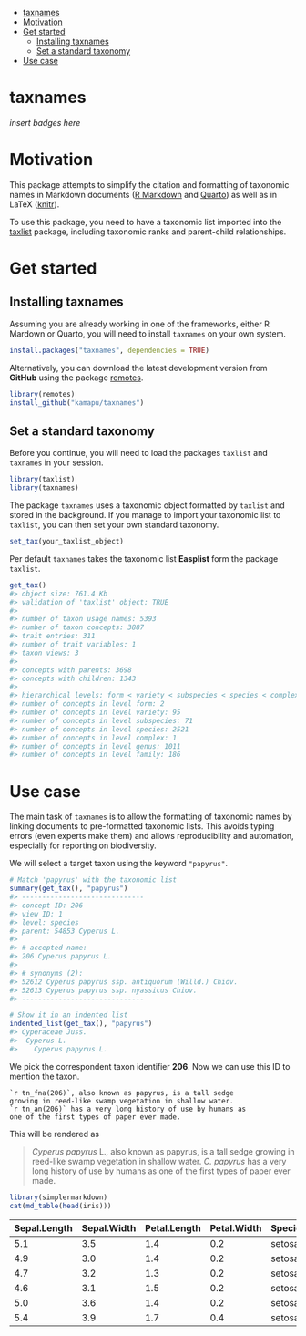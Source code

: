 

- [taxnames](#taxnames)
- [Motivation](#motivation)
- [Get started](#get-started)
  - [Installing taxnames](#installing-taxnames)
  - [Set a standard taxonomy](#set-a-standard-taxonomy)
- [Use case](#use-case)

# taxnames

*insert badges here*

# Motivation

This package attempts to simplify the citation and formatting of
taxonomic names in Markdown documents ([R
Markdown](https://rmarkdown.rstudio.com/) and
[Quarto](https://quarto.org/)) as well as in LaTeX
([knitr](https://yihui.org/knitr/)).

To use this package, you need to have a taxonomic list imported into the
[taxlist](https://docs.ropensci.org/taxlist/) package, including
taxonomic ranks and parent-child relationships.

# Get started

## Installing taxnames

Assuming you are already working in one of the frameworks, either R
Mardown or Quarto, you will need to install `taxnames` on your own
system.

``` r
install.packages("taxnames", dependencies = TRUE)
```

Alternatively, you can download the latest development version from
**GitHub** using the package [remotes](https://remotes.r-lib.org/).

``` r
library(remotes)
install_github("kamapu/taxnames")
```

## Set a standard taxonomy

Before you continue, you will need to load the packages `taxlist` and
`taxnames` in your session.

``` r
library(taxlist)
library(taxnames)
```

The package `taxnames` uses a taxonomic object formatted by `taxlist`
and stored in the background. If you manage to import your taxonomic
list to `taxlist`, you can then set your own standard taxonomy.

``` r
set_tax(your_taxlist_object)
```

Per default `taxnames` takes the taxonomic list **Easplist** form the
package `taxlist`.

``` r
get_tax()
#> object size: 761.4 Kb 
#> validation of 'taxlist' object: TRUE 
#> 
#> number of taxon usage names: 5393 
#> number of taxon concepts: 3887 
#> trait entries: 311 
#> number of trait variables: 1 
#> taxon views: 3 
#> 
#> concepts with parents: 3698 
#> concepts with children: 1343 
#> 
#> hierarchical levels: form < variety < subspecies < species < complex < genus < family 
#> number of concepts in level form: 2
#> number of concepts in level variety: 95
#> number of concepts in level subspecies: 71
#> number of concepts in level species: 2521
#> number of concepts in level complex: 1
#> number of concepts in level genus: 1011
#> number of concepts in level family: 186
```

# Use case

The main task of `taxnames` is to allow the formatting of taxonomic
names by linking documents to pre-formatted taxonomic lists. This avoids
typing errors (even experts make them) and allows reproducibility and
automation, especially for reporting on biodiversity.

We will select a target taxon using the keyword `"papyrus"`.

``` r
# Match 'papyrus' with the taxonomic list
summary(get_tax(), "papyrus")
#> ------------------------------ 
#> concept ID: 206 
#> view ID: 1 
#> level: species 
#> parent: 54853 Cyperus L. 
#> 
#> # accepted name: 
#> 206 Cyperus papyrus L. 
#> 
#> # synonyms (2): 
#> 52612 Cyperus papyrus ssp. antiquorum (Willd.) Chiov. 
#> 52613 Cyperus papyrus ssp. nyassicus Chiov. 
#> ------------------------------

# Show it in an indented list
indented_list(get_tax(), "papyrus")
#> Cyperaceae Juss.
#>  Cyperus L.
#>    Cyperus papyrus L.
```

We pick the correspondent taxon identifier **206**. Now we can use this
ID to mention the taxon.

    `r tn_fna(206)`, also known as papyrus, is a tall sedge
    growing in reed-like swamp vegetation in shallow water.
    `r tn_an(206)` has a very long history of use by humans as
    one of the first types of paper ever made.

This will be rendered as

> *Cyperus papyrus* L., also known as papyrus, is a tall sedge growing
> in reed-like swamp vegetation in shallow water. *C. papyrus* has a
> very long history of use by humans as one of the first types of paper
> ever made.

``` r
library(simplermarkdown)
cat(md_table(head(iris)))
```

| Sepal.Length | Sepal.Width | Petal.Length | Petal.Width | Species |
|--------------|-------------|--------------|-------------|---------|
| 5.1          | 3.5         | 1.4          | 0.2         | setosa  |
| 4.9          | 3.0         | 1.4          | 0.2         | setosa  |
| 4.7          | 3.2         | 1.3          | 0.2         | setosa  |
| 4.6          | 3.1         | 1.5          | 0.2         | setosa  |
| 5.0          | 3.6         | 1.4          | 0.2         | setosa  |
| 5.4          | 3.9         | 1.7          | 0.4         | setosa  |
